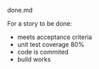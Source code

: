 done.md

For a story to be done:
- meets acceptance criteria
- unit test coverage 80% 
- code is commited
- build works
